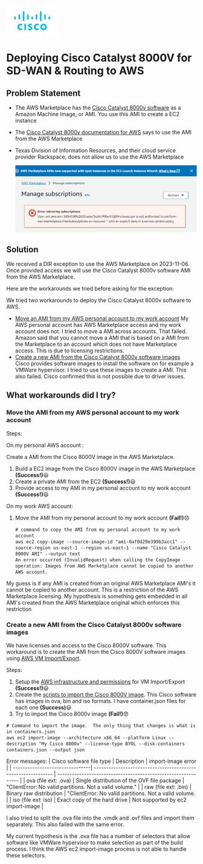 ![Cisco Logo](docs/images/cisco.png)
# Deploying Cisco Catalyst 8000V for SD-WAN & Routing to AWS

## Problem Statement
-	The AWS Marketplace has the [Cisco Catalyst 8000v software](https://aws.amazon.com/marketplace/pp/prodview-rohvq2cjd4ccg) as a Amazon Machine Image, or AMI.  You use this AMI to create a EC2 instance
-	The [Cisco Catalyst 8000v documentation for AWS](https://www.cisco.com/c/en/us/td/docs/routers/C8000V/AWS/deploying-c8000v-on-amazon-web-services/overview.html) says to use the AMI from the AWS Marketplace
-	Texas Division of Information Resources, and their cloud service provider Rackspace, does not allow us to use the AWS Marketplace

    ![Marketplace Error](docs/images/marketplaceerror.png)

## Solution

We received a DIR exception to use the AWS Marketplace on 2023-11-06.  Once provided access we will use the Cisco Catalyst 8000v software AMI from the AWS Marketplace. 


Here are the workarounds we tried before asking for the exception:

We tried two workarounds to deploy the Cisco Catalyst 8000v software to AWS.   
- [Move an AMI from my AWS personal account to my work account](#moveami)
  My AWS personal account has AWS Marketplace access and my work account does not.  I tried to move a AMI across accounts.  That failed. Amazon said that you cannot move a AMI that is based on a AMI from the Marketplace to an account which does not have Marketplace access.  This is due to licensing restrictions.
- [Create a new AMI from the Cisco Catalyst 8000v software images](#newami)  
  Cisco provides software images to install the software on for example a VMWare hypervisor.  I tried to use these images to create a AMI.  This also failed.  Cisco confirmed this is not possible due to driver issues.

## What workarounds did I try?

### <a name="moveami"></a>Move the AMI from my AWS personal account to my work account

Steps:

On my personal AWS account :

 Create a AMI from the Cisco 8000V image in the AWS Marketplace.
 1. Build a EC2 image from the Cisco 8000V image in the AWS Marketplace **(Success!)**:smiley:
 2. Create a private AMI from the EC2   **(Success!)**:smiley:
 3. Provide access to my AMI in my personal account to my work account **(Success!)**:smiley:

On my work AWS account:

1. Move the AMI from my personal account to my work account **(Fail!)**:disappointed:
   ```
   # command to copy the AMI from my personal account to my work account
   aws ec2 copy-image --source-image-id "ami-0af0d29e399b3acc1" --source-region us-east-1 --region us-east-1 --name "Cisco Catalyst 8000V AMI" --output text
   An error occurred (InvalidRequest) when calling the CopyImage operation: Images from AWS Marketplace cannot be copied to another AWS account.
    ``` 


My guess is if any AMI is created from an original AWS Marketplace AMI's it cannot be copied to another account. This is a restriction of the AWS Marketplace licensing. My hypothesis is something gets embedded in all AMI's created from the AWS Marketplace original which enforces this restriction

### <a name="newami"></a> Create a new AMI from the Cisco Catalyst 8000v software images  

We have licenses and access to the Cisco 8000V software. This workaround is to create the AMI from the Cisco 8000V software images using [AWS VM Import/Export](https://docs.aws.amazon.com/vm-import/latest/userguide/vmimport-image-import.html).

Steps:
1. Setup the [AWS infrastructure and permissions](./01-Build-AMI/) for VM Import/Export **(Success!)**:smiley:
2. Create the [scripts to import the Cisco 8000V image](./01-Build-AMI/scripts).  This Cisco software has images in ova, bin and iso formats.  I have container.json files for each one **(Success)**:smiley:
3. Try to import the Cisco 8000v image **(Fail!)**:disappointed:

 ```console
 # Command to import the image.  The only thing that changes is what is in containers.json
 aws ec2 import-image --architecture x86_64 --platform Linux --description "My Cisco 8000v" --license-type BYOL --disk-containers containers.json --output json 
  ```

Error messages:
| Cisco software file type            | Description                                                   |  import-image error                                            |
| --------------------------------| ------------------------------------------------------------- | -------------------------------------------------------------- |
| ova (file ext: .ova)            | Single distribution of the OVF file package                   |  "ClientError: No valid partitions. Not a valid volume."       |
| raw (file ext: .bin)            | Binary raw distribution                                       |  "ClientError: No valid partitions. Not a valid volume.        |
| iso (file ext: iso)             | Exact copy of the hard drive                                  |  Not supported by ec2 import-image                             |

I also tried to split the .ova file into the .vmdk and .ovf files and import them separately.  This also failed with the same error.

My current hypothesis is the .ova file has a number of selectors that allow software like VMWare hypervisor to make selection as part of the build process.  I think the AWS ec2 import-image process is not able to handle these selectors.